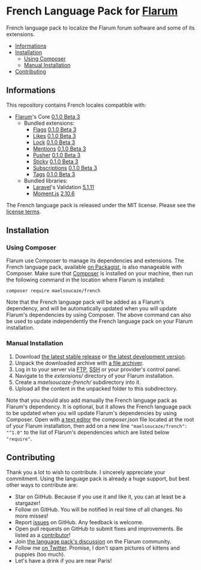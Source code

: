 # French Language Pack for [Flarum](http://flarum.org/)

French language pack to localize the Flarum forum software and some of its extensions.

- [Informations](https://github.com/maelsoucaze/flarum#informations)
- [Installation](https://github.com/maelsoucaze/flarum#installation)
  - [Using Composer](https://github.com/maelsoucaze/flarum#using-composer)
  - [Manual Installation](https://github.com/maelsoucaze/flarum#manual-installation)
- [Contributing](https://github.com/maelsoucaze/flarum#contributing)

## Informations

This repository contains French locales compatible with:

- [Flarum](https://github.com/flarum/core)'s Core [0.1.0 Beta 3](https://github.com/flarum/core/releases/tag/v0.1.0-beta.3)
  - Bundled extensions:
    - [Flags](https://github.com/flarum/flags) [0.1.0 Beta 3](https://github.com/flarum/flags/releases/tag/v0.1.0-beta.3)
    - [Likes](https://github.com/flarum/likes) [0.1.0 Beta 3](https://github.com/flarum/likes/releases/tag/v0.1.0-beta.3)
    - [Lock](https://github.com/flarum/lock) [0.1.0 Beta 3](https://github.com/flarum/lock/releases/tag/v0.1.0-beta.3)
    - [Mentions](https://github.com/flarum/mentions) [0.1.0 Beta 3](https://github.com/flarum/mentions/releases/tag/v0.1.0-beta.3)
    - [Pusher](https://github.com/flarum/pusher) [0.1.0 Beta 3](https://github.com/flarum/pusher/releases/tag/v0.1.0-beta.3)
    - [Sticky](https://github.com/flarum/sticky) [0.1.0 Beta 3](https://github.com/flarum/sticky/releases/tag/v0.1.0-beta.3)
    - [Subscriptions](https://github.com/flarum/subscriptions) [0.1.0 Beta 3](https://github.com/flarum/subscriptions/releases/tag/v0.1.0-beta.3)
    - [Tags](https://github.com/flarum/tags) [0.1.0 Beta 3](https://github.com/flarum/tags/releases/tag/v0.1.0-beta.3)
  - Bundled libraries:
    - [Laravel](https://github.com/laravel/laravel)'s Validation [5.1.11](https://github.com/laravel/laravel/releases/tag/v5.1.11)
    - [Moment.js](https://github.com/moment/moment) [2.10.6](https://github.com/moment/moment/releases/tag/2.10.6)

The French language pack is released under the MIT license. Please see the [license terms](https://github.com/maelsoucaze/flarum/blob/master/LICENSE).

## Installation

### Using Composer

Flarum use Composer to manage its dependencies and extensions. The French language pack, available [on Packagist](https://packagist.org/packages/maelsoucaze/french), is also manageable with Composer. Make sure that [Composer](https://getcomposer.org/) is installed on your machine, then run the following command in the location where Flarum is installed:

```
composer require maelsoucaze/french
```

Note that the French language pack will be added as a Flarum's dependency, and will be automatically updated when you will update Flarum's dependencies by using Composer. The above command can also be used to update independently the French language pack on your Flarum installation.

### Manual Installation

1. Download [the latest stable release](https://github.com/maelsoucaze/flarum/releases) or [the latest development version](https://github.com/maelsoucaze/flarum/archive/master.zip).
2. Unpack the downloaded archive with [a file archiver](https://en.wikipedia.org/wiki/Comparison_of_file_archivers).
3. Log in to your server via [FTP](https://en.wikipedia.org/wiki/File_Transfer_Protocol), [SSH](https://en.wikipedia.org/wiki/Secure_Shell) or your provider's control panel.
4. Navigate to the *extensions/* directory of your Flarum installation.
5. Create a *maelsoucaze-french/* subdirectory into it.
6. Upload all the content in the unpacked folder to this subdirectory.

Note that you should also add manually the French language pack as Flarum's dependency. It is optional, but it allows the French language pack to be updated when you will update Flarum's dependencies by using Composer. Open with [a text editor](https://en.wikipedia.org/wiki/Comparison_of_text_editors) the *composer.json* file located at the root of your Flarum installation, then add on a new line `"maelsoucaze/french": "^1.0"` to the list of Flarum's dependencies which are listed below `"require"`.

## Contributing

Thank you a lot to wish to contribute. I sincerely appreciate your commitment. Using the language pack is already a huge support, but best other ways to contribute are:

- Star on GitHub. Because if you use it and like it, you can at least be a stargazer!
- Follow on GitHub. You will be notified in real time of all changes. No more misses!
- Report [issues](https://github.com/maelsoucaze/flarum/issues) on GitHub. Any feedback is welcome.
- Open pull requests on GitHub to submit fixes and improvements. Be listed as a [contributor](https://github.com/maelsoucaze/flarum/graphs/contributors)!
- Join [the language pack's discussion](http://discuss.flarum.org/d/615-french-language-pack) on the Flarum community.
- Follow me [on Twitter](https://twitter.com/maelsoucaze). Promise, I don't spam pictures of kittens and puppies (too much).
- Let's have a drink if you are near Paris!
